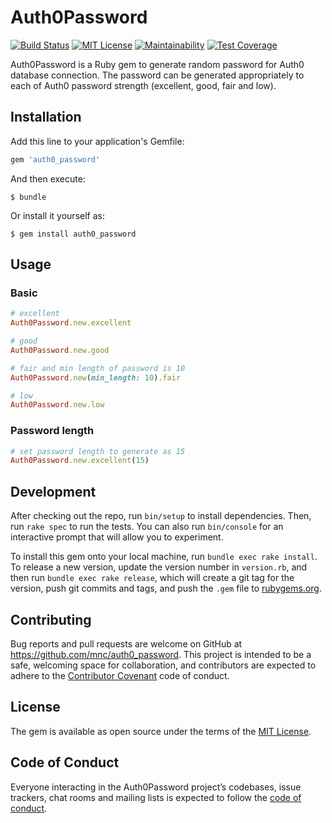 # Auth0Password
[![Build Status](https://travis-ci.org/mnc/auth0_password.svg?branch=master)](https://travis-ci.org/mnc/auth0_password)
[![MIT License](http://img.shields.io/badge/license-MIT-blue.svg?style=flat)](LICENSE)
[![Maintainability](https://api.codeclimate.com/v1/badges/0fc6ab1e63c8f164c598/maintainability)](https://codeclimate.com/github/mnc/auth0_password/maintainability)
[![Test Coverage](https://api.codeclimate.com/v1/badges/0fc6ab1e63c8f164c598/test_coverage)](https://codeclimate.com/github/mnc/auth0_password/test_coverage)

Auth0Password is a Ruby gem to generate random password for Auth0 database connection.
The password can be generated appropriately to each of Auth0 password strength (excellent, good, fair and low). 

## Installation

Add this line to your application's Gemfile:

```ruby
gem 'auth0_password'
```

And then execute:

    $ bundle

Or install it yourself as:

    $ gem install auth0_password

## Usage

### Basic
```ruby
# excellent
Auth0Password.new.excellent

# good
Auth0Password.new.good

# fair and min length of password is 10
Auth0Password.new(min_length: 10).fair

# low
Auth0Password.new.low
```

### Password length
```ruby
# set password length to generate as 15
Auth0Password.new.excellent(15)
```

## Development

After checking out the repo, run `bin/setup` to install dependencies. Then, run `rake spec` to run the tests. You can also run `bin/console` for an interactive prompt that will allow you to experiment.


To install this gem onto your local machine, run `bundle exec rake install`. To release a new version, update the version number in `version.rb`, and then run `bundle exec rake release`, which will create a git tag for the version, push git commits and tags, and push the `.gem` file to [rubygems.org](https://rubygems.org).

## Contributing

Bug reports and pull requests are welcome on GitHub at https://github.com/mnc/auth0_password. This project is intended to be a safe, welcoming space for collaboration, and contributors are expected to adhere to the [Contributor Covenant](http://contributor-covenant.org) code of conduct.

## License

The gem is available as open source under the terms of the [MIT License](https://opensource.org/licenses/MIT).

## Code of Conduct

Everyone interacting in the Auth0Password project’s codebases, issue trackers, chat rooms and mailing lists is expected to follow the [code of conduct](https://github.com/[USERNAME]/auth0_password/blob/master/CODE_OF_CONDUCT.md).
